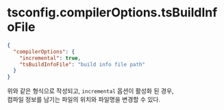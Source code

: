 # tsconfig.compilerOptions.tsBuildInfoFile

```json
{
  "compilerOptions": {
    "incremental": true,
    "tsBuildInfoFile": "build info file path"
  }
}
```

위와 같은 형식으로 작성되고, `incremental` 옵션이 활성화 된 경우,<br>
컴파일 정보를 남기는 파일의 위치와 파일명을 변경할 수 있다.
